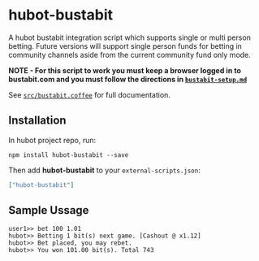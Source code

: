 # hubot-bustabit

A hubot bustabit integration script which supports single or multi person betting.
Future versions will support single person funds for betting in community channels
aside from the current community fund only mode.

**NOTE - For this script to work you must keep a browser logged in to bustabit.com
and you must follow the directions in [`bustabit-setup.md`](bustabit-setup.md)**

See [`src/bustabit.coffee`](src/bustabit.coffee) for full documentation.

## Installation

In hubot project repo, run:

`npm install hubot-bustabit --save`

Then add **hubot-bustabit** to your `external-scripts.json`:

```json
["hubot-bustabit"]
```

## Sample Ussage

```
user1>> bet 100 1.01
hubot>> Betting 1 bit(s) next game. [Cashout @ x1.12]
hubot>> Bet placed, you may rebet.
hubot>> You won 101.00 bit(s). Total 743

```
